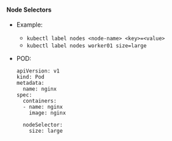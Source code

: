 #### Node Selectors

- Example:
  - `kubectl label nodes <node-name> <key>=<value>`
  - `kubectl label nodes worker01 size=large`

- POD:
  ```
  apiVersion: v1
  kind: Pod
  metadata:
    name: nginx
  spec:
    containers:
    - name: nginx
      image: nginx
    
    nodeSelector:
      size: large
  ```
   